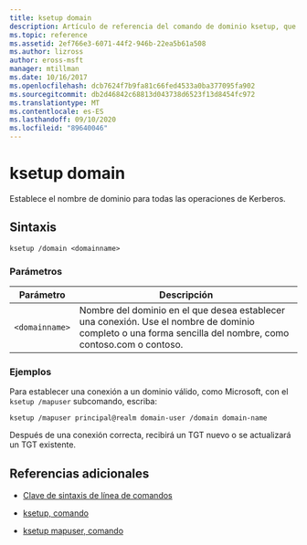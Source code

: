 ```yaml
---
title: ksetup domain
description: Artículo de referencia del comando de dominio ksetup, que establece el nombre de dominio para todas las operaciones de Kerberos.
ms.topic: reference
ms.assetid: 2ef766e3-6071-44f2-946b-22ea5b61a508
ms.author: lizross
author: eross-msft
manager: mtillman
ms.date: 10/16/2017
ms.openlocfilehash: dcb7624f7b9fa81c66fed4533a0ba377095fa902
ms.sourcegitcommit: db2d46842c68813d043738d6523f13d8454fc972
ms.translationtype: MT
ms.contentlocale: es-ES
ms.lasthandoff: 09/10/2020
ms.locfileid: "89640046"
---
```

# <a name="ksetup-domain"></a>ksetup domain

Establece el nombre de dominio para todas las operaciones de Kerberos.

## <a name="syntax"></a>Sintaxis

```
ksetup /domain <domainname>
```

### <a name="parameters"></a>Parámetros

| Parámetro | Descripción |
| --------- | ----------- |
| `<domainname>` | Nombre del dominio en el que desea establecer una conexión. Use el nombre de dominio completo o una forma sencilla del nombre, como contoso.com o contoso.|

### <a name="examples"></a>Ejemplos

Para establecer una conexión a un dominio válido, como Microsoft, con el `ksetup /mapuser` subcomando, escriba:

```
ksetup /mapuser principal@realm domain-user /domain domain-name
```

Después de una conexión correcta, recibirá un TGT nuevo o se actualizará un TGT existente.

## <a name="additional-references"></a>Referencias adicionales

- [Clave de sintaxis de línea de comandos](command-line-syntax-key.md)

- [ksetup, comando](ksetup.md)

- [ksetup mapuser, comando](ksetup-mapuser.md)